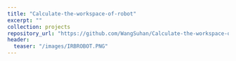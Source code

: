 ```yaml
---
title: "Calculate-the-workspace-of-robot"
excerpt: ""
collection: projects
repository_url: "https://github.com/WangSuhan/Calculate-the-workspace-of-robot"  
header:
  teaser: "/images/IRBROBOT.PNG"  
---
```

